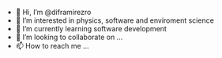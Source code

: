 - 👋 Hi, I’m @diframirezro
- 👀 I’m interested in physics, software and enviroment science 
- 🌱 I’m currently learning software development
- 💞️ I’m looking to collaborate on ...
- 📫 How to reach me ...

<!---
diframirezro/diframirezro is a ✨ special ✨ repository because its `README.md` (this file) appears on your GitHub profile.
You can click the Preview link to take a look at your changes.
--->
